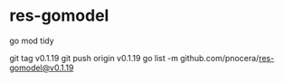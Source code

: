 # res-gomodel

go mod tidy

git tag v0.1.19
git push origin v0.1.19
go list -m github.com/pnocera/res-gomodel@v0.1.19

